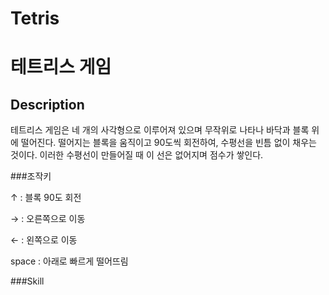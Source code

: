 # Tetris
# 테트리스 게임

## Description
테트리스 게임은 네 개의 사각형으로 이루어져 있으며 무작위로 나타나 바닥과 블록 위에 떨어진다. 떨어지는 블록을 움직이고 90도씩 회전하여, 수평선을 빈틈 없이 채우는 것이다. 이러한 수평선이 만들어질 때 이 선은 없어지며 점수가 쌓인다.

###조작키

↑ : 블록 90도 회전

→ : 오른쪽으로 이동

← : 왼쪽으로 이동

space : 아래로 빠르게 떨어뜨림

###Skill

